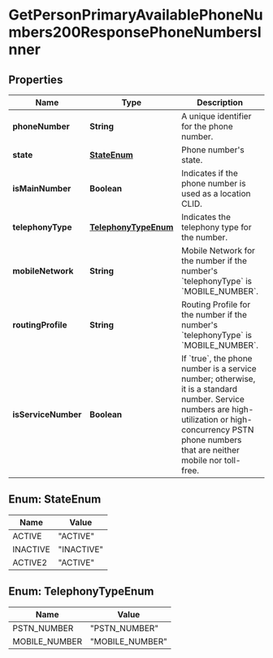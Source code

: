 

# GetPersonPrimaryAvailablePhoneNumbers200ResponsePhoneNumbersInner


## Properties

| Name | Type | Description | Notes |
|------------ | ------------- | ------------- | -------------|
|**phoneNumber** | **String** | A unique identifier for the phone number. |  |
|**state** | [**StateEnum**](#StateEnum) | Phone number&#39;s state. |  |
|**isMainNumber** | **Boolean** | Indicates if the phone number is used as a location CLID. |  |
|**telephonyType** | [**TelephonyTypeEnum**](#TelephonyTypeEnum) | Indicates the telephony type for the number. |  |
|**mobileNetwork** | **String** | Mobile Network for the number if the number&#39;s &#x60;telephonyType&#x60; is &#x60;MOBILE_NUMBER&#x60;. |  [optional] |
|**routingProfile** | **String** | Routing Profile for the number if the number&#39;s &#x60;telephonyType&#x60; is &#x60;MOBILE_NUMBER&#x60;. |  [optional] |
|**isServiceNumber** | **Boolean** | If &#x60;true&#x60;, the phone number is a service number; otherwise, it is a standard number. Service numbers are high-utilization or high-concurrency PSTN phone numbers that are neither mobile nor toll-free. |  |



## Enum: StateEnum

| Name | Value |
|---- | -----|
| ACTIVE | &quot;ACTIVE&quot; |
| INACTIVE | &quot;INACTIVE&quot; |
| ACTIVE2 | &quot;ACTIVE&quot; |



## Enum: TelephonyTypeEnum

| Name | Value |
|---- | -----|
| PSTN_NUMBER | &quot;PSTN_NUMBER&quot; |
| MOBILE_NUMBER | &quot;MOBILE_NUMBER&quot; |



